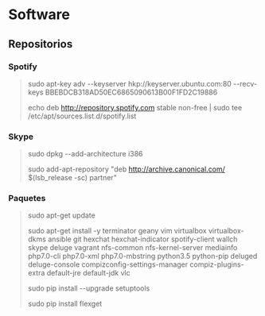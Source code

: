 # Software

## Repositorios

### Spotify
> sudo apt-key adv --keyserver hkp://keyserver.ubuntu.com:80 --recv-keys BBEBDCB318AD50EC6865090613B00F1FD2C19886
>
> echo deb http://repository.spotify.com stable non-free | sudo tee /etc/apt/sources.list.d/spotify.list
 
### Skype
> sudo dpkg --add-architecture i386
>
> sudo add-apt-repository "deb http://archive.canonical.com/ $(lsb_release -sc) partner"
 

### Paquetes
> sudo apt-get update
>
> sudo apt-get install -y terminator geany vim virtualbox virtualbox-dkms ansible git hexchat hexchat-indicator spotify-client wallch skype deluge vagrant nfs-common nfs-kernel-server mediainfo php7.0-cli php7.0-xml php7.0-mbstring python3.5 python-pip deluged deluge-console compizconfig-settings-manager compiz-plugins-extra default-jre default-jdk vlc
> 
> sudo pip install --upgrade setuptools
>
> sudo pip install flexget
